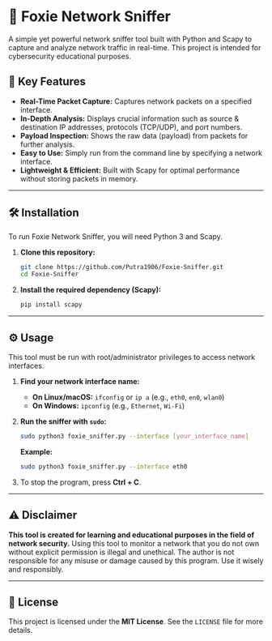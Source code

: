 # 🦊 Foxie Network Sniffer

A simple yet powerful network sniffer tool built with Python and Scapy to capture and analyze network traffic in real-time. This project is intended for cybersecurity educational purposes.

## 🚀 Key Features

-   **Real-Time Packet Capture:** Captures network packets on a specified interface.
-   **In-Depth Analysis:** Displays crucial information such as source & destination IP addresses, protocols (TCP/UDP), and port numbers.
-   **Payload Inspection:** Shows the raw data (payload) from packets for further analysis.
-   **Easy to Use:** Simply run from the command line by specifying a network interface.
-   **Lightweight & Efficient:** Built with Scapy for optimal performance without storing packets in memory.

---

## 🛠️ Installation

To run Foxie Network Sniffer, you will need Python 3 and Scapy.

1.  **Clone this repository:**
    ```bash
    git clone https://github.com/Putra1906/Foxie-Sniffer.git
    cd Foxie-Sniffer
    ```

2.  **Install the required dependency (Scapy):**
    ```bash
    pip install scapy
    ```

---

## ⚙️ Usage

This tool must be run with root/administrator privileges to access network interfaces.

1.  **Find your network interface name:**
    -   **On Linux/macOS:** `ifconfig` or `ip a` (e.g., `eth0`, `en0`, `wlan0`)
    -   **On Windows:** `ipconfig` (e.g., `Ethernet`, `Wi-Fi`)

2.  **Run the sniffer with `sudo`:**
    ```bash
    sudo python3 foxie_sniffer.py --interface [your_interface_name]
    ```
    **Example:**
    ```bash
    sudo python3 foxie_sniffer.py --interface eth0
    ```

3.  To stop the program, press **Ctrl + C**.

---

## ⚠️ Disclaimer

**This tool is created for learning and educational purposes in the field of network security.** Using this tool to monitor a network that you do not own without explicit permission is illegal and unethical. The author is not responsible for any misuse or damage caused by this program. Use it wisely and responsibly.

---

## 📄 License

This project is licensed under the **MIT License**. See the `LICENSE` file for more details.